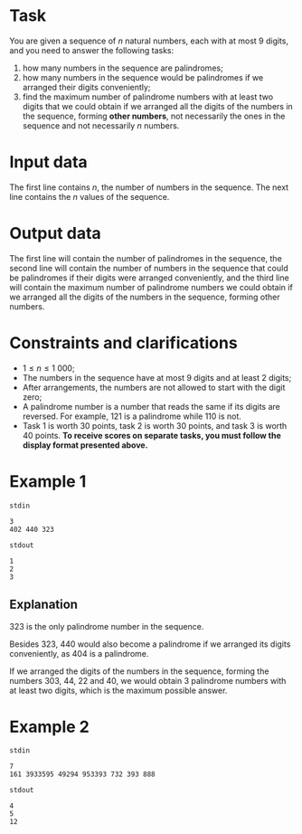 # Task

You are given a sequence of $n$ natural numbers, each with at most $9$ digits, and you need to answer the following tasks:

1. how many numbers in the sequence are palindromes;
2. how many numbers in the sequence would be palindromes if we arranged their digits conveniently;
3. find the maximum number of palindrome numbers with at least two digits that we could obtain if we arranged all the digits of the numbers in the sequence, forming **other numbers**, not necessarily the ones in the sequence and not necessarily $n$ numbers.

# Input data

The first line contains $n$, the number of numbers in the sequence. The next line contains the $n$ values of the sequence.

# Output data

The first line will contain the number of palindromes in the sequence, the second line will contain the number of numbers in the sequence that could be palindromes if their digits were arranged conveniently, and the third line will contain the maximum number of palindrome numbers we could obtain if we arranged all the digits of the numbers in the sequence, forming other numbers.

# Constraints and clarifications

* $1 \leq n \leq 1 \ 000$;
* The numbers in the sequence have at most $9$ digits and at least $2$ digits;
* After arrangements, the numbers are not allowed to start with the digit zero;
* A palindrome number is a number that reads the same if its digits are reversed. For example, $121$ is a palindrome while $110$ is not.
* Task 1 is worth 30 points, task 2 is worth 30 points, and task 3 is worth 40 points. **To receive scores on separate tasks, you must follow the display format presented above.**

# Example 1

`stdin`
```
3
402 440 323
```

`stdout`
```
1
2
3
```

## Explanation

$323$ is the only palindrome number in the sequence.

Besides $323$, $440$ would also become a palindrome if we arranged its digits conveniently, as $404$ is a palindrome.

If we arranged the digits of the numbers in the sequence, forming the numbers $303$, $44$, $22$ and $40$, we would obtain $3$ palindrome numbers with at least two digits, which is the maximum possible answer.

# Example 2

`stdin`
```
7
161 3933595 49294 953393 732 393 888
```

`stdout`
```
4
5
12
```